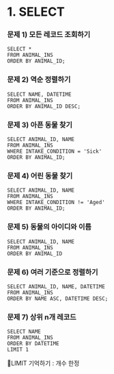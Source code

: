 # 1. SELECT

### 문제 1) 모든 레코드 조회하기

```mysql
SELECT *
FROM ANIMAL_INS
ORDER BY ANIMAL_ID;
```



### 문제 2) 역순 정렬하기

```MYSQL
SELECT NAME, DATETIME
FROM ANIMAL_INS
ORDER BY ANIMAL_ID DESC;
```



### 문제 3) 아픈 동물 찾기

```MYSQL
SELECT ANIMAL_ID, NAME
FROM ANIMAL_INS
WHERE INTAKE_CONDITION = 'Sick'
ORDER BY ANIMAL_ID;
```



### 문제 4) 어린 동물 찾기

```MYSQL
SELECT ANIMAL_ID, NAME
FROM ANIMAL_INS
WHERE INTAKE_CONDITION != 'Aged'
ORDER BY ANIMAL_ID;
```



### 문제 5) 동물의 아이디와 이름

```MYSQL
SELECT ANIMAL_ID, NAME
FROM ANIMAL_INS
ORDER BY ANIMAL_ID
```



### 문제 6) 여러 기준으로 정렬하기

```MYSQL
SELECT ANIMAL_ID, NAME, DATETIME
FROM ANIMAL_INS
ORDER BY NAME ASC, DATETIME DESC;
```



### 문제 7) 상위 n개 레코드

```MYSQL
SELECT NAME
FROM ANIMAL_INS
ORDER BY DATETIME
LIMIT 1
```

🧨LIMIT 기억하기 : 개수 한정

